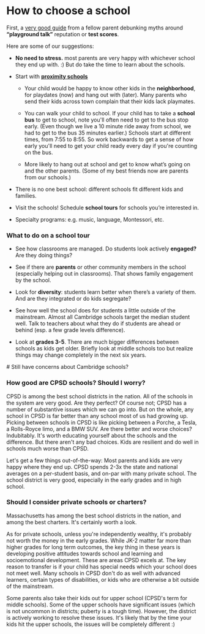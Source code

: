 # How to choose a school
First, a [very good guide](http://www.cpsd.us/UserFiles/Servers/Server_3042785/File/Migration/Reflections_on_the_Kindergarten_Lottery.pdf?rev=0) from a fellow parent debunking myths around **“playground talk”** reputation or **test scores**. 

Here are some of our suggestions:

* **No need to stress.** most parents are very happy with whichever school they end up with. :) But do take the time to learn about the schools. 
* Start with **[proximity schools](http://cpsd.us/departments/frc/proximity_map_finder)**

    * Your child would be happy to know other kids in the **neighborhood**, for playdates (now) and hang out with (later).  Many parents who send their kids across town complain that their kids lack playmates. 

    * You can walk your child to school.  If your child has to take a **school bus** to get to school, note you'll often need to get to the bus stop early. (Even though we live a 10 minute ride away from school, we had to get to the bus 35 minutes earlier.)  Schools start at different times, from 7:55 to 8:55.  So work backwards to get a sense of how early you'll need to get your child ready every day if you're counting on the bus.

    * More likely to hang out at school and get to know what’s going on and the other parents.  (Some of my best friends now are parents from our schools.)

* There is no one best school: different schools fit  different kids and families.

* Visit the schools!  Schedule **school tours** for schools you’re interested in. 

* Specialty programs: e.g.  music, language, Montessori, etc.

### What to do on a school tour

* See how classrooms are managed. Do students look actively **engaged?** Are they doing things? 

* See if there are **parents** or other community members in the school (especially helping out in classrooms).
  That shows family engagement by the school.

* Look for **diversity**: students learn better when there’s a variety of them.  And are they integrated or do kids segregate?

* See how well the school does for students a little outside of the mainstream. Almost all Cambridge schools target the median student well. Talk to teachers about what they do if students are ahead or behind (esp. a few grade levels difference).

* Look at **grades 3-5**. There are much bigger differences between schools as kids get older. Briefly look at middle schools too but realize things may change completely in the next six years.

<div class="dspacer"/>
# Still have concerns about Cambridge schools? 

### How good are CPSD schools? Should I worry? 

CPSD is among the best school districts in the nation. All of the schools in the system are very good. Are they perfect? Of course not; CPSD has a number of substantive issues which we can go into. But on the whole, any school in CPSD is far better than any school most of us had growing up. Picking between schools in CPSD is like picking between a Porche, a Tesla, a Rolls-Royce limo, and a BMW SUV. Are there better and worse choices? Indubitably. It's worth educating yourself about the schools and the difference. But there aren't any bad choices. Kids are resilient and do well in schools much worse than CPSD.

Let's get a few things out-of-the-way: Most parents and kids are very happy where they end up. CPSD spends 2-3x the state and national averages on a per-student basis, and on-par with many private school. The school district is very good, especially in the early grades and in high school.

### Should I consider private schools or charters? 

Massachusetts has among the best school districts in the nation, and among the best charters. It's certainly worth a look. 

As for private schools, unless you're independently wealthy, it's probably not worth the money in the early grades. While JK-2 matter far more than higher grades for long term outcomes, the key thing in these years is developing positive attitudes towards school and learning and socioemotional development. These are areas CPSD excels at. The key reason to transfer is if your child has special needs which your school does not meet well. Many schools in CPSD don't do as well with advanced learners, certain types of disabilities, or kids who are otherwise a bit outside of the mainstream. 

Some parents also take their kids out for upper school (CPSD's term for middle schools). Some of the upper schools have significant issues (which is not uncommon in districts; puberty is a tough time). However, the district is actively working to resolve these issues.  It's likely that by the time your kids hit the upper schools, the issues will be completely different :)

